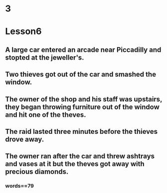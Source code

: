 # 3
# Lesson6
## A large car entered an arcade near Piccadilly and stopted at the jeweller's.
## Two thieves got out of the car and smashed the window.
## The owner of the shop and his staff was upstairs, they began throwing furniture out of the window and hit one of the theves.
## The raid lasted three minutes before the thieves drove away.
## The owner ran after the car and threw ashtrays and vases at it but the theves got away with precious diamonds.
### words==79